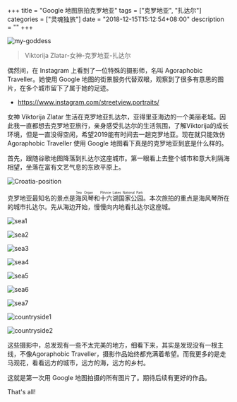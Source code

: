 +++
title = "Google 地图旅拍克罗地亚"
tags = ["克罗地亚", "扎达尔"]
categories = ["灵魂独旅"]
date = "2018-12-15T15:12:54+08:00"
description = ""
+++



![my-goddess](https://flowsnow.oss-cn-shanghai.aliyuncs.com/image/tour/crotia-2018/my-goddess.jpg)

> Viktorija Zlatar-女神-克罗地亚-扎达尔

偶然间，在 Instagram 上看到了一位特殊的摄影师，名叫 Agoraphobic Traveller。她使用 Google 地图的街景服务代替双眼，观察到了很多有意思的图片，在多个城市留下了属于她的足迹。

- https://www.instagram.com/streetview.portraits/

女神 Viktorija Zlatar 生活在克罗地亚扎达尔，亚得里亚海边的一个美丽老城。因此我一直都想去克罗地亚旅行，亲身感受扎达尔的生活氛围，了解Viktorija的成长环境，但是一直没得空闲，希望2019能有时间去一趟克罗地亚。现在就只能效仿 Agoraphobic Traveller 使用 Google 地图看下真是的克罗地亚到底是什么样的。

<!--more-->

首先，跟随谷歌地图降落到扎达尔这座城市。第一眼看上去整个城市和意大利隔海相望，坐落在富有文艺气息的东欧平原上。

![Croatia-position](https://flowsnow.oss-cn-shanghai.aliyuncs.com/image/tour/crotia-2018/Croatia-position.jpg)

克罗地亚最知名的景点是<ruby>海风琴<rt>Sea Organ</rt></ruby>和<ruby>十六湖国家公园<rt>Plitvice Lakes National Park</rt></ruby>。本次旅拍的重点是海风琴所在的城市扎达尔。先从海边开始，慢慢向内地看扎达尔这座城。

![sea1](https://flowsnow.oss-cn-shanghai.aliyuncs.com/image/tour/crotia-2018/sea1.jpg)

![sea2](https://flowsnow.oss-cn-shanghai.aliyuncs.com/image/tour/crotia-2018/sea2.jpg)

![sea3](https://flowsnow.oss-cn-shanghai.aliyuncs.com/image/tour/crotia-2018/sea3.jpg)

![sea4](https://flowsnow.oss-cn-shanghai.aliyuncs.com/image/tour/crotia-2018/sea4.jpg)

![sea5](https://flowsnow.oss-cn-shanghai.aliyuncs.com/image/tour/crotia-2018/sea5.jpg)

![sea6](https://flowsnow.oss-cn-shanghai.aliyuncs.com/image/tour/crotia-2018/sea6.jpg)

![sea7](https://flowsnow.oss-cn-shanghai.aliyuncs.com/image/tour/crotia-2018/sea7.jpg)

![countryside1](https://flowsnow.oss-cn-shanghai.aliyuncs.com/image/tour/crotia-2018/countryside1.jpg)

![countryside2](https://flowsnow.oss-cn-shanghai.aliyuncs.com/image/tour/crotia-2018/countryside2.jpg)

这些摄影中，总发现有一些不太完美的地方，细看下来，其实是发现没有一根主线，不像Agoraphobic Traveller，摄影作品始终都充满着希望。而我更多的是走马观花，看看远方的城市，远方的海，远方的乡村。

这就是第一次用 Google 地图拍摄的所有图片了。期待后续有更好的作品。

That's all!

